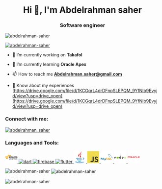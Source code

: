 <h1 align="center">Hi 👋, I'm Abdelrahman saher</h1>
<h3 align="center">Software engineer</h3>

<p align="left"> <img src="https://komarev.com/ghpvc/?username=abdelrahman-saher&label=Profile%20views&color=0e75b6&style=flat" alt="abdelrahman-saher" /> </p>

<p align="left"> <a href="https://github.com/ryo-ma/github-profile-trophy"><img src="https://github-profile-trophy.vercel.app/?username=abdelrahman-saher" alt="abdelrahman-saher" /></a> </p>

- 🔭 I’m currently working on **Takafol**

- 🌱 I’m currently learning **Oracle Apex**

- 📫 How to reach me **Abdelrahman.saher@gmail.com**

- 📄 Know about my experiences [https://drive.google.com/file/d/1KCGqrL4drDFnpSLEPQM_9YfNlb9Evyjd/view?usp=drive_open](https://drive.google.com/file/d/1KCGqrL4drDFnpSLEPQM_9YfNlb9Evyjd/view?usp=drive_open)

<h3 align="left">Connect with me:</h3>
<p align="left">
<a href="https://linkedin.com/in/abdelrahman_saher" target="blank"><img align="center" src="https://raw.githubusercontent.com/rahuldkjain/github-profile-readme-generator/master/src/images/icons/Social/linked-in-alt.svg" alt="abdelrahman_saher" height="30" width="40" /></a>
</p>

<h3 align="left">Languages and Tools:</h3>
<p align="left"> <a href="https://aws.amazon.com" target="_blank" rel="noreferrer"> <img src="https://raw.githubusercontent.com/devicons/devicon/master/icons/amazonwebservices/amazonwebservices-original-wordmark.svg" alt="aws" width="40" height="40"/> </a> <a href="https://dart.dev" target="_blank" rel="noreferrer"> <img src="https://www.vectorlogo.zone/logos/dartlang/dartlang-icon.svg" alt="dart" width="40" height="40"/> </a> <a href="https://firebase.google.com/" target="_blank" rel="noreferrer"> <img src="https://www.vectorlogo.zone/logos/firebase/firebase-icon.svg" alt="firebase" width="40" height="40"/> </a> <a href="https://flutter.dev" target="_blank" rel="noreferrer"> <img src="https://www.vectorlogo.zone/logos/flutterio/flutterio-icon.svg" alt="flutter" width="40" height="40"/> </a> <a href="https://www.java.com" target="_blank" rel="noreferrer"> <img src="https://raw.githubusercontent.com/devicons/devicon/master/icons/java/java-original.svg" alt="java" width="40" height="40"/> </a> <a href="https://developer.mozilla.org/en-US/docs/Web/JavaScript" target="_blank" rel="noreferrer"> <img src="https://raw.githubusercontent.com/devicons/devicon/master/icons/javascript/javascript-original.svg" alt="javascript" width="40" height="40"/> </a> <a href="https://www.mysql.com/" target="_blank" rel="noreferrer"> <img src="https://raw.githubusercontent.com/devicons/devicon/master/icons/mysql/mysql-original-wordmark.svg" alt="mysql" width="40" height="40"/> </a> <a href="https://nodejs.org" target="_blank" rel="noreferrer"> <img src="https://raw.githubusercontent.com/devicons/devicon/master/icons/nodejs/nodejs-original-wordmark.svg" alt="nodejs" width="40" height="40"/> </a> <a href="https://www.oracle.com/" target="_blank" rel="noreferrer"> <img src="https://raw.githubusercontent.com/devicons/devicon/master/icons/oracle/oracle-original.svg" alt="oracle" width="40" height="40"/> </a> </p>

<p><img align="left" src="https://github-readme-stats.vercel.app/api/top-langs?username=abdelrahman-saher&show_icons=true&locale=en&layout=compact" alt="abdelrahman-saher" /></p>

<p>&nbsp;<img align="center" src="https://github-readme-stats.vercel.app/api?username=abdelrahman-saher&show_icons=true&locale=en" alt="abdelrahman-saher" /></p>

<p><img align="center" src="https://github-readme-streak-stats.herokuapp.com/?user=abdelrahman-saher&" alt="abdelrahman-saher" /></p>
